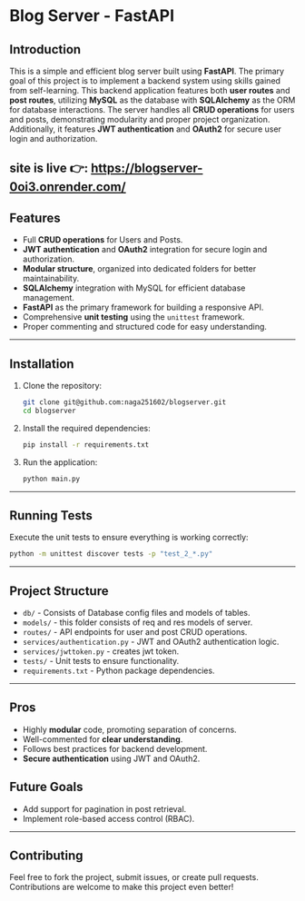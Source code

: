 # Blog Server - FastAPI

## Introduction

This is a simple and efficient blog server built using **FastAPI**. The primary goal of this project is to implement a backend system using skills gained from self-learning. This backend application features both **user routes** and **post routes**, utilizing **MySQL** as the database with **SQLAlchemy** as the ORM for database interactions. The server handles all **CRUD operations** for users and posts, demonstrating modularity and proper project organization. Additionally, it features **JWT authentication** and **OAuth2** for secure user login and authorization.

site is live 👉: https://blogserver-0oi3.onrender.com/
---

## Features

* Full **CRUD operations** for Users and Posts.
* **JWT authentication** and **OAuth2** integration for secure login and authorization.
* **Modular structure**, organized into dedicated folders for better maintainability.
* **SQLAlchemy** integration with MySQL for efficient database management.
* **FastAPI** as the primary framework for building a responsive API.
* Comprehensive **unit testing** using the `unittest` framework.
* Proper commenting and structured code for easy understanding.

---

## Installation

1. Clone the repository:

   ```bash
   git clone git@github.com:naga251602/blogserver.git
   cd blogserver
   ```

2. Install the required dependencies:

   ```bash
   pip install -r requirements.txt
   ```

3. Run the application:

   ```bash
   python main.py
   ```

---

## Running Tests

Execute the unit tests to ensure everything is working correctly:

```bash
python -m unittest discover tests -p "test_2_*.py"
```

---

## Project Structure

* `db/` - Consists of Database config files and models of tables.
* `models/` - this folder consists of req and res models of server.
* `routes/` - API endpoints for user and post CRUD operations.
* `services/authentication.py` - JWT and OAuth2 authentication logic.
* `services/jwttoken.py` - creates jwt token.
* `tests/` - Unit tests to ensure functionality.
* `requirements.txt` - Python package dependencies.

---

## Pros

* Highly **modular** code, promoting separation of concerns.
* Well-commented for **clear understanding**.
* Follows best practices for backend development.
* **Secure authentication** using JWT and OAuth2.

## Future Goals

* Add support for pagination in post retrieval.
* Implement role-based access control (RBAC).

---

## Contributing

Feel free to fork the project, submit issues, or create pull requests. Contributions are welcome to make this project even better!